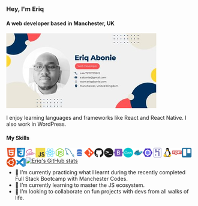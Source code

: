 ### Hey, I'm Eriq 
#### A web developer based in Manchester, UK
![A web developer based in Manchester, UK](https://github.com/eriqabonie/eriqabonie/blob/main/Eriq%20Abonie%20Card.jpg)

I enjoy learning languages and frameworks like React and React Native. I also work in WordPress. 
#### My Skills
<article class="markdown-body entry-content container-lg f5" itemprop="text">
<p><a target="_blank" rel="noopener noreferrer" href="https://github.com/devicons/devicon/blob/v2.15.1/icons/html5/html5-original.svg"><img align="left" alt="HTML5" width="26px" src="https://github.com/devicons/devicon/raw/v2.15.1/icons/html5/html5-original.svg" style="max-width: 100%;"></a></p>
<p><a target="_blank" rel="noopener noreferrer" href="https://github.com/devicons/devicon/blob/v2.15.1/icons/css3/css3-original.svg"><img align="left" alt="CSS3" width="26px" src="https://github.com/devicons/devicon/raw/v2.15.1/icons/css3/css3-original.svg" style="max-width: 100%;"></a></p>
<p><a target="_blank" rel="noopener noreferrer" href="https://github.com/devicons/devicon/blob/v2.15.1/icons/sass/sass-original.svg"><img align="left" alt="Sass" width="26px" src="https://github.com/devicons/devicon/raw/v2.15.1/icons/sass/sass-original.svg" style="max-width: 100%;"></a></p>
<p><a target="_blank" rel="noopener noreferrer" href="https://github.com/devicons/devicon/blob/v2.15.1/icons/javascript/javascript-original.svg"><img align="left" alt="JavaScript" width="26px" src="https://github.com/devicons/devicon/raw/v2.15.1/icons/javascript/javascript-original.svg" style="max-width: 100%;"></a></p>
<p><a target="_blank" rel="noopener noreferrer" href="https://github.com/devicons/devicon/blob/v2.15.1/icons/react/react-original.svg"><img align="left" alt="React" width="26px" src="https://github.com/devicons/devicon/raw/v2.15.1/icons/react/react-original.svg" style="max-width: 100%;"></a></p>
<p><a target="_blank" rel="noopener noreferrer" href="https://github.com/devicons/devicon/blob/v2.15.1/icons/nodejs/nodejs-original.svg"><img align="left" alt="Node.js" width="26px" src="https://github.com/devicons/devicon/raw/v2.15.1/icons/nodejs/nodejs-original.svg" style="max-width: 100%;"></a></p>
<p><a target="_blank" rel="noopener noreferrer" href="https://github.com/devicons/devicon/blob/v2.15.1/icons/mysql/mysql-original.svg"><img align="left" alt="MySQL" width="26px" src="https://github.com/devicons/devicon/raw/v2.15.1/icons/mysql/mysql-original.svg" style="max-width: 100%;"></a></p>
<p><a target="_blank" rel="noopener noreferrer" href="https://raw.githubusercontent.com/github/explore/80688e429a7d4ef2fca1e82350fe8e3517d3494d/topics/sql/sql.png"><img align="left" alt="SQL" width="26px" src="https://raw.githubusercontent.com/github/explore/80688e429a7d4ef2fca1e82350fe8e3517d3494d/topics/sql/sql.png" style="max-width: 100%;"></a></p>
<p><a target="_blank" rel="noopener noreferrer" href="https://github.com/devicons/devicon/blob/v2.15.1/icons/git/git-original.svg"><img align="left" alt="Git" width="26px" src="https://github.com/devicons/devicon/raw/v2.15.1/icons/git/git-original.svg" style="max-width: 100%;"></a></p>
<p><a target="_blank" rel="noopener noreferrer" href="https://github.com/devicons/devicon/blob/v2.15.1/icons/github/github-original.svg"><img align="left" alt="GitHub" width="26px" src="https://github.com/devicons/devicon/raw/v2.15.1/icons/github/github-original.svg" style="max-width: 100%;"></a></p>
<p><a target="_blank" rel="noopener noreferrer" href="https://raw.githubusercontent.com/github/explore/80688e429a7d4ef2fca1e82350fe8e3517d3494d/topics/terminal/terminal.png"><img align="left" alt="Terminal" width="26px" src="https://raw.githubusercontent.com/github/explore/80688e429a7d4ef2fca1e82350fe8e3517d3494d/topics/terminal/terminal.png" style="max-width: 100%;"></a></p>
<p><a target="_blank" rel="noopener noreferrer" href="https://github.com/devicons/devicon/blob/v2.15.1/icons/bootstrap/bootstrap-plain.svg"><img align="left" alt="Bootstrap" width="26px" src="https://github.com/devicons/devicon/raw/v2.15.1/icons/bootstrap/bootstrap-plain.svg" style="max-width: 100%;"></a></p>
<p><a target="_blank" rel="noopener noreferrer" href="https://github.com/devicons/devicon/blob/v2.15.1/icons/canva/canva-original.svg"><img align="left" alt="Canva" width="26px" src="https://github.com/devicons/devicon/raw/v2.15.1/icons/canva/canva-original.svg" style="max-width: 100%;"></a></p>
<p><a target="_blank" rel="noopener noreferrer" href="https://github.com/devicons/devicon/blob/v2.15.1/icons/docker/docker-original.svg"><img align="left" alt="Docker" width="26px" src="https://github.com/devicons/devicon/raw/v2.15.1/icons/docker/docker-original.svg" style="max-width: 100%;"></a></p>
<p><a target="_blank" rel="noopener noreferrer" href="https://github.com/devicons/devicon/blob/v2.15.1/icons/eslint/eslint-original.svg"><img align="left" alt="eslint" width="26px" src="https://github.com/devicons/devicon/raw/v2.15.1/icons/eslint/eslint-original.svg" style="max-width: 100%;"></a></p>
<p><a target="_blank" rel="noopener noreferrer" href="https://github.com/devicons/devicon/blob/v2.15.1/icons/heroku/heroku-original.svg"><img align="left" alt="Heroku" width="26px" src="https://github.com/devicons/devicon/raw/v2.15.1/icons/heroku/heroku-original.svg" style="max-width: 100%;"></a></p>
<p><a target="_blank" rel="noopener noreferrer" href="https://github.com/devicons/devicon/blob/v2.15.1/icons/linux/linux-original.svg"><img align="left" alt="Linux" width="26px" src="https://github.com/devicons/devicon/raw/v2.15.1/icons/linux/linux-original.svg" style="max-width: 100%;"></a></p>
<p><a target="_blank" rel="noopener noreferrer" href="https://github.com/devicons/devicon/blob/v2.15.1/icons/npm/npm-original-wordmark.svg"><img align="left" alt="npm" width="26px" src="https://github.com/devicons/devicon/raw/v2.15.1/icons/npm/npm-original-wordmark.svg" style="max-width: 100%;"></a></p>
<p><a target="_blank" rel="noopener noreferrer" href="https://github.com/devicons/devicon/blob/v2.15.1/icons/trello/trello-plain.svg"><img align="left" alt="Trello" width="26px" src="https://github.com/devicons/devicon/raw/v2.15.1/icons/trello/trello-plain.svg" style="max-width: 100%;"></a></p>
<p><a target="_blank" rel="noopener noreferrer" href="https://github.com/devicons/devicon/blob/v2.15.1/icons/ubuntu/ubuntu-plain.svg"><img align="left" alt="Ubuntu" width="26px" src="https://github.com/devicons/devicon/raw/v2.15.1/icons/ubuntu/ubuntu-plain.svg" style="max-width: 100%;"></a></p>
<p><a target="_blank" rel="noopener noreferrer" href="https://github.com/devicons/devicon/blob/v2.15.1/icons/vscode/vscode-original.svg"><img align="left" alt="Visual Studio Code" width="26px" src="https://github.com/devicons/devicon/raw/v2.15.1/icons/vscode/vscode-original.svg" style="max-width: 100%;"></a></p>
</article>

#
##

[![Eriq's GitHub stats](https://github-readme-stats.vercel.app/api?username=eriqabonie)](https://github.com/eriqabonie/github-readme-stats)

- 🔭 I’m currently practicing what I learnt during the recently completed Full Stack Bootcamp with Manchester Codes.
- 🌱 I’m currently learning to master the JS ecosystem.
- 👯 I’m looking to collaborate on fun projects with devs from all walks of life.

<!--
[![Top Langs](https://github-readme-stats.vercel.app/api/top-langs/?username=eriqabonie)](https://github.com/eriqabonie/github-readme-stats)
-->

